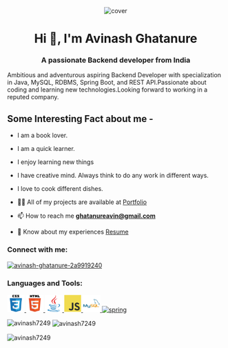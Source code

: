  <div align="center">
<img width="100%" height = "250px" src="https://www.itprotoday.com/sites/itprotoday.com/files/styles/article_featured_retina/public/programming%20evolution.jpg?itok=WTj9-yNz" alt="cover" />
</div>
 
 <h1 align="center">Hi 👋, I'm Avinash Ghatanure</h1>
 <h3 align="center">A passionate Backend developer from India</h3>
 



 
 
 
Ambitious and adventurous aspiring Backend Developer with specialization in Java, MySQL, RDBMS, Spring Boot, and REST API.Passionate about coding and learning new technologies.Looking forward to working in a reputed company.


## Some Interesting Fact about me -

*   I am a book lover.

*   I am a quick learner.

*   I enjoy learning new things

*   I have creative mind. Always think to do any work in different ways.

*   I love to cook different dishes.






- 👨‍💻 All of my projects are available at [Portfolio](https://avinashghatanure.netlify.app/)



- 📫 How to reach me **ghatanureavin@gmail.com**

- 📄 Know about my experiences [Resume](https://drive.google.com/drive/folders/1q15E9RD9efOX3Ea7qEnQixZY3qf3gVeT?usp=sharing)

<h3 align="left">Connect with me:</h3>
<p align="left">
<a href="https://linkedin.com/in/avinash-ghatanure-2a9919240" target="blank"><img align="center" src="https://raw.githubusercontent.com/rahuldkjain/github-profile-readme-generator/master/src/images/icons/Social/linked-in-alt.svg" alt="avinash-ghatanure-2a9919240" height="30" width="40" /></a>
</p>

<h3 align="left">Languages and Tools:</h3>
<p align="left"> <a href="https://www.w3schools.com/css/" target="_blank" rel="noreferrer"> <img src="https://raw.githubusercontent.com/devicons/devicon/master/icons/css3/css3-original-wordmark.svg" alt="css3" width="40" height="40"/> </a> <a href="https://www.w3.org/html/" target="_blank" rel="noreferrer"> <img src="https://raw.githubusercontent.com/devicons/devicon/master/icons/html5/html5-original-wordmark.svg" alt="html5" width="40" height="40"/> </a> <a href="https://www.java.com" target="_blank" rel="noreferrer"> <img src="https://raw.githubusercontent.com/devicons/devicon/master/icons/java/java-original.svg" alt="java" width="40" height="40"/> </a> <a href="https://developer.mozilla.org/en-US/docs/Web/JavaScript" target="_blank" rel="noreferrer"> <img src="https://raw.githubusercontent.com/devicons/devicon/master/icons/javascript/javascript-original.svg" alt="javascript" width="40" height="40"/> </a> <a href="https://www.mysql.com/" target="_blank" rel="noreferrer"> <img src="https://raw.githubusercontent.com/devicons/devicon/master/icons/mysql/mysql-original-wordmark.svg" alt="mysql" width="40" height="40"/> </a> <a href="https://spring.io/" target="_blank" rel="noreferrer"> <img src="https://www.vectorlogo.zone/logos/springio/springio-icon.svg" alt="spring" width="40" height="40"/> </a> </p>

<p><img align="left" src="https://github-readme-stats.vercel.app/api/top-langs?username=avinash7249&show_icons=true&locale=en&layout=compact" alt="avinash7249" /></p>

<p>&nbsp;<img align="center" src="https://github-readme-stats.vercel.app/api?username=avinash7249&show_icons=true&locale=en" alt="avinash7249" /></p>

<p><img align="center" src="https://github-readme-streak-stats.herokuapp.com/?user=avinash7249&" alt="avinash7249" /></p>










